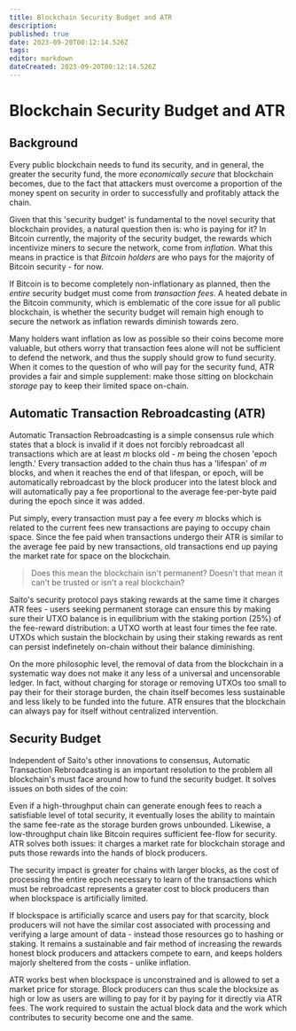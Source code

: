 ```yaml
---
title: Blockchain Security Budget and ATR
description: 
published: true
date: 2023-09-20T00:12:14.526Z
tags: 
editor: markdown
dateCreated: 2023-09-20T00:12:14.526Z
---
```


# Blockchain Security Budget and ATR

## Background

Every public blockchain needs to fund its security, and in general, the greater the security fund, the more *economically secure* that blockchain becomes, due to the fact that attackers must overcome a proportion of the money spent on security in order to successfully and profitably attack the chain.

Given that this 'security budget' is fundamental to the novel security that blockchain provides, a natural question then is: who is paying for it? In Bitcoin currently, the majority of the security budget, the rewards which incentivize miners to secure the network, come from *inflation.* What this means in practice is that *Bitcoin holders* are who pays for the majority of Bitcoin security - for now.

If Bitcoin is to become completely non-inflationary as planned, then the *entire* security budget must come from *transaction fees*. A heated debate in the Bitcoin community, which is emblematic of the core issue for all public blockchain, is whether the security budget will remain high enough to secure the network as inflation rewards diminish towards zero.

Many holders want inflation as low as possible so their coins become more valuable, but others worry that transaction fees alone will not be sufficient to defend the network, and thus the supply should grow to fund security. When it comes to the question of who will pay for the security fund, ATR provides a fair and simple supplement: make those sitting on blockchain *storage* pay to keep their limited space on-chain.

## Automatic Transaction Rebroadcasting (ATR)

Automatic Transaction Rebroadcasting is a simple consensus rule which states that a block is invalid if it does not forcibly rebroadcast all transactions which are at least $m$ blocks old - $m$ being the chosen 'epoch length.' Every transaction added to the chain thus has a 'lifespan' of $m$ blocks, and when it reaches the end of that lifespan, or epoch, will be automatically rebroadcast by the block producer into the latest block and will automatically pay a fee proportional to the average fee-per-byte paid during the epoch since it was added.

Put simply, every transaction must pay a fee every $m$ blocks which is related to the current fees new transactions are paying to occupy chain space. Since the fee paid when transactions undergo their ATR is similar to the average fee paid by new transactions, old transactions end up paying the market rate for space on the blockchain.

> Does this mean the blockchain isn't permanent? Doesn't that mean it can't be trusted or isn't a real blockchain?

Saito's security protocol pays staking rewards at the same time it charges ATR fees - users seeking permanent storage can ensure this by making sure their UTXO balance is in equilibrium with the staking portion (25%) of the fee-reward  distribution: a UTXO worth at least four times the fee rate. UTXOs which sustain the blockchain by using their staking rewards as rent can persist indefinetely on-chain without their balance diminishing.

On the more philosophic level, the removal of data from the blockchain in a systematic way does not make it any less of a universal and uncensorable ledger. In fact, without charging for storage or removing UTXOs too small to pay their for their storage burden, the chain itself becomes less sustainable and less likely to be funded into the future. ATR ensures that the blockchain can always pay for itself without centralized intervention.

## Security Budget

Independent of Saito's other innovations to consensus, Automatic Transaction Rebroadcasting is an important resolution to the problem all blockchain's must face around how to fund the security budget. It solves issues on both sides of the coin:

Even if a high-throughput chain can generate enough fees to reach a satisfiable level of total security, it eventually loses the ability to maintain the same fee-rate as the storage burden grows unbounded. Likewise, a low-throughput chain like Bitcoin requires sufficient fee-flow for security. ATR solves both issues: it charges a market rate for blockchain storage and puts those rewards into the hands of block producers.

The security impact is greater for chains with larger blocks, as the cost of processing the entire epoch necessary to learn of the transactions which must be rebroadcast represents a greater cost to block producers than when blockspace is artificially limited.

If blockspace is artificially scarce and users pay for that scarcity, block producers will not have the similar cost associated with processing and verifying a large amount of data - instead those resources go to hashing or staking. It remains a sustainable and fair method of increasing the rewards honest block producers and attackers compete to earn, and keeps holders majorly sheltered from the costs - unlike inflation.

ATR works best when blockspace is unconstrained and is allowed to set a market price for storage. Block producers can thus scale the blocksize as high or low as users are willing to pay for it by paying for it directly via ATR fees. The work required to sustain the actual block data and the work which contributes to security become one and the same.